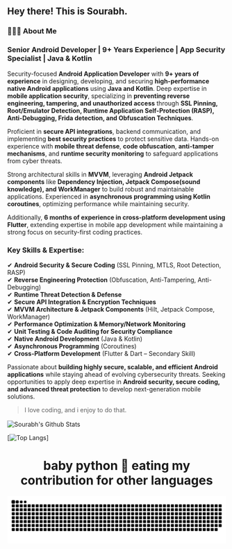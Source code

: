 
        
<h2> Hey there! This is Sourabh. 
<h3> 👨🏻‍💻 About Me </h3>

### **Senior Android Developer | 9+ Years Experience | App Security Specialist | Java & Kotlin**  

Security-focused **Android Application Developer** with **9+ years of experience** in designing, developing, and securing **high-performance native Android applications** using **Java and Kotlin**. Deep expertise in **mobile application security**, specializing in **preventing reverse engineering, tampering, and unauthorized access** through **SSL Pinning, Root/Emulator Detection, Runtime Application Self-Protection (RASP), Anti-Debugging, Frida detection, and Obfuscation Techniques**.  

Proficient in **secure API integrations**, backend communication, and implementing **best security practices** to protect sensitive data. Hands-on experience with **mobile threat defense**, **code obfuscation**, **anti-tamper mechanisms**, and **runtime security monitoring** to safeguard applications from cyber threats.  

Strong architectural skills in **MVVM**, leveraging **Android Jetpack components** like **Dependency Injection, Jetpack Compose(sound knowledge), and WorkManager** to build robust and maintainable applications. Experienced in **asynchronous programming using Kotlin coroutines**, optimizing performance while maintaining security.  

Additionally, **6 months of experience in cross-platform development using Flutter**, extending expertise in mobile app development while maintaining a strong focus on security-first coding practices.  

### **Key Skills & Expertise:**  
✔ **Android Security & Secure Coding** (SSL Pinning, MTLS, Root Detection, RASP)  
✔ **Reverse Engineering Protection** (Obfuscation, Anti-Tampering, Anti-Debugging)  
✔ **Runtime Threat Detection & Defense**  
✔ **Secure API Integration & Encryption Techniques**  
✔ **MVVM Architecture & Jetpack Components** (Hilt, Jetpack Compose, WorkManager)  
✔ **Performance Optimization & Memory/Network Monitoring**  
✔ **Unit Testing & Code Auditing for Security Compliance**  
✔ **Native Android Development** (Java & Kotlin)  
✔ **Asynchronous Programming** (Coroutines)  
✔ **Cross-Platform Development** (Flutter & Dart – Secondary Skill)  

Passionate about **building highly secure, scalable, and efficient Android applications** while staying ahead of evolving cybersecurity threats. Seeking opportunities to apply deep expertise in **Android security, secure coding, and advanced threat protection** to develop next-generation mobile solutions.  


> I love coding, and i enjoy to do that.

<img align="center" src="https://github-readme-stats.vercel.app/api?username=srbbans&include_all_commits=true&count_private=true&show_icons=true&line_height=20&title_color=7A7ADB&icon_color=2234AE&text_color=D3D3D3&bg_color=0,000000,130F40" alt="Sourabh's Github Stats">

</br>

[![Top Langs](https://github-readme-stats.vercel.app/api/top-langs/?username=srbbans&layout=compact&text_color=daf7dc&bg_color=151515)]

<h1 align = 'Center'>baby python 🐍 eating my contribution for other languages</h1>
<p align="center">
  <img src="https://github.com/srbbans/srbbans/blob/master/github-contribution-grid-snake.svg" alt="snake"></center>
</p>
